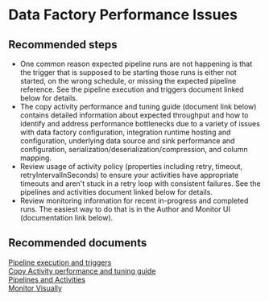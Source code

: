<properties 
	pageTitle="Data factory performance issues" 
	description="My runs are slow, timing out, or delayed" 
	service="microsoft.datafactory" 
    resource="factories"
    authors="arthurw"
    displayOrder="13"
    selfHelpType="resource"
    cloudEnvironments="public"
    supportTopicIds="32356642,32356670,32356675"
    productPesIds="15613"
    resourceTags=""
/>

# Data Factory Performance Issues

## **Recommended steps**
- One common reason expected pipeline runs are not happening is that the trigger that is supposed to be starting those runs is either
not started, on the wrong schedule, or missing the expected pipeline reference.  See the pipeline execution and triggers document linked below for details.<br/>
- The copy activity performance and tuning guide (document link below) contains detailed information about expected throughput and how to identify and address performance bottlenecks due to a variety of issues with data factory configuration, integration runtime hosting and configuration, underlying data source and sink performance and configuration, serialization/deserialization/compression, and column mapping.<br/>
- Review usage of activity policy (properties including retry, timeout, retryIntervalInSeconds) to ensure your activities have appropriate timeouts and aren't stuck in a retry loop with consistent failures.  See the pipelines and activities document linked below for details.<br/>
- Review monitoring information for recent in-progress and completed runs.  The easiest way to do that is in the Author and Monitor UI (documentation link below).

## **Recommended documents**
[Pipeline execution and triggers](https://docs.microsoft.com/azure/data-factory/concepts-pipeline-execution-triggers/)<br/>
[Copy Activity performance and tuning guide](https://docs.microsoft.com/azure/data-factory/copy-activity-performance/)<br/>
[Pipelines and Activities](https://docs.microsoft.com/azure/data-factory/concepts-pipelines-activities/)<br/>
[Monitor Visually](https://docs.microsoft.com/azure/data-factory/monitor-visually/)

